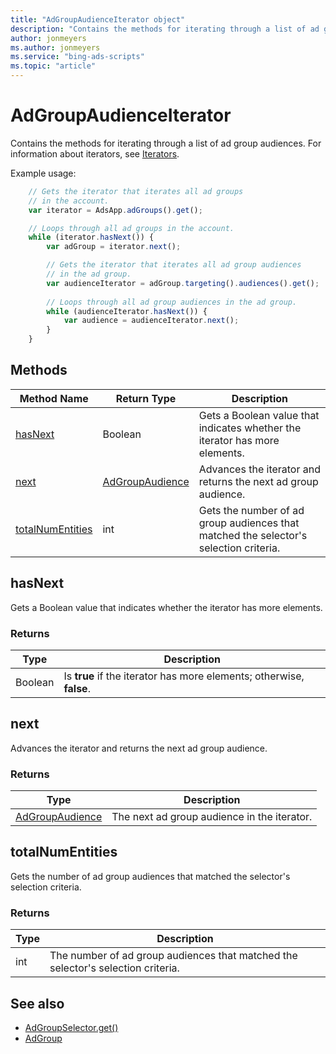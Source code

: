 ```yaml
---
title: "AdGroupAudienceIterator object"
description: "Contains the methods for iterating through a list of ad group audiences."
author: jonmeyers
ms.author: jonmeyers
ms.service: "bing-ads-scripts"
ms.topic: "article"
---
```


# AdGroupAudienceIterator

Contains the methods for iterating through a list of ad group audiences. For information about iterators, see [Iterators](../concepts/iterators.md).

Example usage:
```javascript
    // Gets the iterator that iterates all ad groups
    // in the account.
    var iterator = AdsApp.adGroups().get();

    // Loops through all ad groups in the account.
    while (iterator.hasNext()) {
        var adGroup = iterator.next();

        // Gets the iterator that iterates all ad group audiences
        // in the ad group.
        var audienceIterator = adGroup.targeting().audiences().get();
    
        // Loops through all ad group audiences in the ad group.
        while (audienceIterator.hasNext()) {
            var audience = audienceIterator.next();
        }
    }
```

## Methods
|Method Name|Return Type|Description|
|-|-|-
[hasNext](#hasnext)|Boolean|Gets a Boolean value that indicates whether the iterator has more elements.
[next](#next)|[AdGroupAudience](./AdGroupAudience.md)|Advances the iterator and returns the next ad group audience.
[totalNumEntities](#totalnumentities)|int|Gets the number of ad group audiences that matched the selector's selection criteria.

## <a name="hasnext"></a>hasNext
Gets a Boolean value that indicates whether the iterator has more elements.

### Returns
|Type|Description|
|-|-
Boolean|Is **true** if the iterator has more elements; otherwise, **false**.

## <a name="next"></a>next
Advances the iterator and returns the next ad group audience.

### Returns
|Type|Description|
|-|-
[AdGroupAudience](./AdGroupAudience.md)|The next ad group audience in the iterator.

## <a name="totalnumentities"></a>totalNumEntities
Gets the number of ad group audiences that matched the selector's selection criteria. 

### Returns
|Type|Description|
|-|-
int|The number of ad group audiences that matched the selector's selection criteria.



## See also
- [AdGroupSelector.get()](./AdGroupSelector.md#get)
- [AdGroup](./AdGroup.md)
